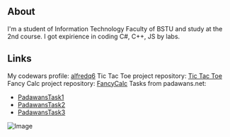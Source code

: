 ## About

I'm a student of Information Technology Faculty of BSTU and study at the 2nd course. I got expirience in coding C#, C++, JS by labs.

## Links

 My codewars profile: [alfredq6](https://www.codewars.com/users/alfredq6)
 Tic Tac Toe project repository: [Tic Tac Toe](https://github.com/alfredq6/TicTacToe)
 Fancy Calc project repository: [FancyCalc](https://github.com/alfredq6/FancyCalc)
 Tasks from padawans.net:
  * [PadawansTask1](https://github.com/alfredq6/PadawansTask1)
  * [PadawansTask2](https://github.com/alfredq6/PadawansTask2)
  * [PadawansTask3](https://github.com/alfredq6/PadawansTask3)

![Image](https://ushistory.ru/images/ushistory_images/smile_clip_image001.jpg)
